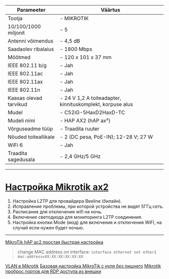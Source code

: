 
| Parameeter             | Väärtus                                                   |
| ---------------------- | --------------------------------------------------------- |
| Tootja                 | - MIKROTIK                                                |
| 10/100/1000 miljonit   | - 5                                                       |
| Antenni võimendus      | - 4,5 dB                                                  |
| Saadaolev ribalaius    | - 1800 Mbps                                               |
| Mõõtmed                | - 120 x 101 x 37 mm                                       |
| IEEE 802.11 b/g        | - Jah                                                     |
| IEEE 802.11ac          | - Jah                                                     |
| IEEE 802.11ax          | - Jah                                                     |
| IEEE 802.11n           | - Jah                                                     |
| Kaasas olevad tarvikud | - 24 V 1,2 A toiteadapter, kinnituskomplekt, korpuse alus |
| Mudel                  | - C52iG-5HaxD2HaxD-TC                                     |
| Mudeli nimi            | - HAP AX2 (hAP ax²)                                       |
| Võrguseadme tüüp       | - Traadita ruuter                                         |
| Nõuded toiteallikale   | - 2 (DC pesa, PoE-IN); 12-28 V; 27 W                      |
| WiFi 6                 | - Jah                                                     |
| Traadita sagedusala    | - 2,4 GHz/5 GHz                                           |

---
  
  # [Настройка Mikrotik ax2](https://youtu.be/0MTSdDCU58g?si=_KIrIr0OCV_rJLtY)
1. Настройка L2TP для провайдера Beeline (билайн).
2. Исправление проблемы, при которой устройства не видят 5ГГц сеть. 
3. Расписание для отключения wifi на ночь. 
4. Включение светодиода для мониторинга L2TP соединения. 
5. Настройка кнопки Mode (мод) для включения и отключения WiFI, на случай если нужен будет ночью.
----
[MikroTik hAP ac2 простая быстрая настройка](https://youtu.be/SZx1xQsFhms?si=EJ1F6JNQXyNcEbFb)
>change MAC address on interface: `interface ethernet set ether1 mac-address=XX:XX:XX:XX:XX:XX`

[VLAN в Mikrotik](https://youtu.be/RWwBZjlQN_o?si=NW9wTBMsMw2iU_-P)
[Базовая настройка MikroTik с нуля без лишнего](https://youtu.be/tJNP7gXUvKQ?si=krzeUOPknhDi7cu1)
[Mikrotik проброс портов для RDP доступа из внешки](https://youtu.be/vFmJOgE0Ckg?si=NdVVnSwfQQguzAYr)













